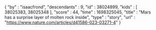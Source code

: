 {
  "by" : "isaacfrond",
  "descendants" : 9,
  "id" : 38024899,
  "kids" : [ 38025383, 38025348 ],
  "score" : 44,
  "time" : 1698325045,
  "title" : "Mars has a surprise layer of molten rock inside",
  "type" : "story",
  "url" : "https://www.nature.com/articles/d41586-023-03271-4"
}
